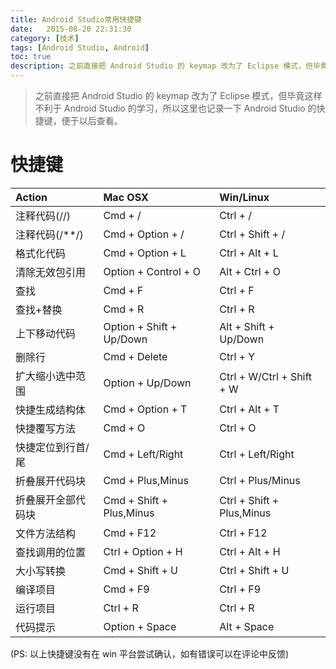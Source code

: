 ```yaml
---
title: Android Studio常用快捷键
date:   2015-08-20 22:31:30
category: [技术]
tags: [Android Studio, Android]
toc: true
description: 之前直接把 Android Studio 的 keymap 改为了 Eclipse 模式，但毕竟这样不利于 Android Studio 的学习，所以这里也记录一下 Android Studio 的快捷键，便于以后查看。
---
```


> 之前直接把 Android Studio 的 keymap 改为了 Eclipse 模式，但毕竟这样不利于 Android Studio 的学习，所以这里也记录一下 Android Studio 的快捷键，便于以后查看。

# 快捷键

| Action | Mac OSX | Win/Linux |
|:-------|:--------|:----------|
| 注释代码(//) | Cmd + / | Ctrl + / |
| 注释代码(/**/) | Cmd + Option + / | Ctrl + Shift + / |
| 格式化代码 | Cmd + Option + L | Ctrl + Alt + L |
| 清除无效包引用 | Option + Control + O | Alt + Ctrl + O |
| 查找 | Cmd + F | Ctrl + F |
| 查找+替换 | Cmd + R | Ctrl + R |
| 上下移动代码 | Option + Shift + Up/Down | Alt + Shift + Up/Down |
| 删除行 | Cmd + Delete | Ctrl + Y |
| 扩大缩小选中范围 | Option + Up/Down | Ctrl + W/Ctrl + Shift + W |
| 快捷生成结构体 | Cmd + Option + T | Ctrl + Alt + T |
| 快捷覆写方法 | Cmd + O | Ctrl + O |
| 快捷定位到行首/尾 | Cmd + Left/Right | Ctrl + Left/Right |
| 折叠展开代码块 | Cmd + Plus,Minus | Ctrl + Plus/Minus |
| 折叠展开全部代码块 | Cmd + Shift + Plus,Minus | Ctrl + Shift + Plus,Minus |
| 文件方法结构 | Cmd + F12 | Ctrl + F12 |
| 查找调用的位置 | Ctrl + Option + H | Ctrl + Alt + H |
| 大小写转换 | Cmd + Shift + U | Ctrl + Shift + U |
| 编译项目 | Cmd + F9 | Ctrl + F9 |
| 运行项目 | Ctrl + R | Ctrl + R |
| 代码提示 | Option + Space | Alt + Space |

(PS: 以上快捷键没有在 win 平台尝试确认，如有错误可以在评论中反馈)
